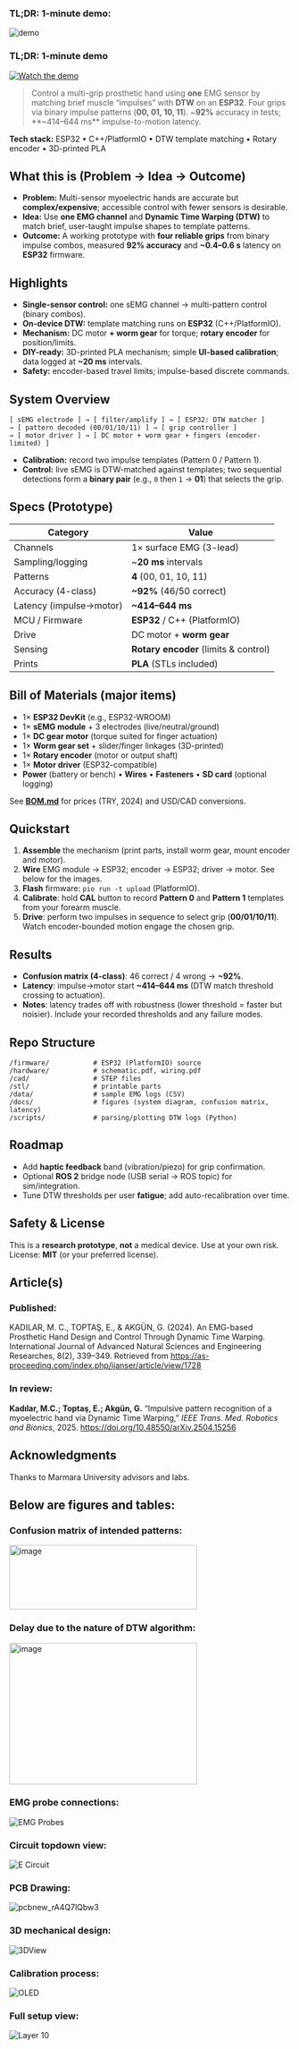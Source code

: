 ### TL;DR: 1-minute demo:

![demo](https://github.com/user-attachments/assets/799b33aa-3dcf-4b50-bae4-261e95a23754)
### TL;DR: 1-minute demo

[![Watch the demo](https://img.youtube.com/vi/wjzd32FGVR0/hqdefault.jpg)](https://youtu.be/wjzd32FGVR0)
> Control a multi-grip prosthetic hand using **one** EMG sensor by matching brief muscle “impulses” with **DTW** on an **ESP32**. Four grips via binary impulse patterns (**00, 01, 10, 11**). ~**92%** accuracy in tests; **~414–644 ms** impulse-to-motion latency.

**Tech stack:** ESP32 • C++/PlatformIO • DTW template matching • Rotary encoder • 3D-printed PLA

## What this is (Problem → Idea → Outcome)

* **Problem:** Multi-sensor myoelectric hands are accurate but **complex/expensive**; accessible control with fewer sensors is desirable.
* **Idea:** Use **one EMG channel** and **Dynamic Time Warping (DTW)** to match brief, user-taught impulse shapes to template patterns.
* **Outcome:** A working prototype with **four reliable grips** from binary impulse combos, measured **92% accuracy** and **\~0.4–0.6 s** latency on **ESP32** firmware.

## Highlights

* **Single-sensor control:** one sEMG channel → multi-pattern control (binary combos).
* **On-device DTW:** template matching runs on **ESP32** (C++/PlatformIO).
* **Mechanism:** DC motor **+ worm gear** for torque; **rotary encoder** for position/limits.
* **DIY-ready:** 3D-printed PLA mechanism; simple **UI-based calibration**; data logged at **\~20 ms** intervals.
* **Safety:** encoder-based travel limits; impulse-based discrete commands.

## System Overview

```
[ sEMG electrode ] → [ filter/amplify ] → [ ESP32: DTW matcher ]
→ [ pattern decoded (00/01/10/11) ] → [ grip controller ]
→ [ motor driver ] → [ DC motor + worm gear + fingers (encoder-limited) ]
```

* **Calibration:** record two impulse templates (Pattern 0 / Pattern 1).
* **Control:** live sEMG is DTW-matched against templates; two sequential detections form a **binary pair** (e.g., `0` then `1` → **01**) that selects the grip.

## Specs (Prototype)

| Category                | Value                                 |
| ----------------------- | ------------------------------------- |
| Channels                | 1× surface EMG (3-lead)               |
| Sampling/logging        | \~**20 ms** intervals                 |
| Patterns                | **4** (00, 01, 10, 11)                |
| Accuracy (4-class)      | **\~92%** (46/50 correct)             |
| Latency (impulse→motor) | **\~414–644 ms**                      |
| MCU / Firmware          | **ESP32** / C++ (PlatformIO)          |
| Drive                   | DC motor + **worm gear**              |
| Sensing                 | **Rotary encoder** (limits & control) |
| Prints                  | **PLA** (STLs included)               |

## Bill of Materials (major items)

* 1× **ESP32 DevKit** (e.g., ESP32-WROOM)
* 1× **sEMG module** + 3 electrodes (live/neutral/ground)
* 1× **DC gear motor** (torque suited for finger actuation)
* 1× **Worm gear set** + slider/finger linkages (3D-printed)
* 1× **Rotary encoder** (motor or output shaft)
* 1× **Motor driver** (ESP32-compatible)
* **Power** (battery or bench) • **Wires** • **Fasteners** • **SD card** (optional logging)

See **[BOM.md](./BOM.md)** for prices (TRY, 2024) and USD/CAD conversions.

## Quickstart

1. **Assemble** the mechanism (print parts, install worm gear, mount encoder and motor).
2. **Wire** EMG module → ESP32; encoder → ESP32; driver → motor. See below for the images.
3. **Flash** firmware: `pio run -t upload` (PlatformIO).
4. **Calibrate**: hold **CAL** button to record **Pattern 0** and **Pattern 1** templates from your forearm muscle.
5. **Drive**: perform two impulses in sequence to select grip (**00/01/10/11**). Watch encoder-bounded motion engage the chosen grip.

## Results

* **Confusion matrix (4-class)**: 46 correct / 4 wrong → **\~92%**.
* **Latency**: impulse→motor start **\~414–644 ms** (DTW match threshold crossing to actuation).
* **Notes**: latency trades off with robustness (lower threshold = faster but noisier). Include your recorded thresholds and any failure modes.

## Repo Structure

```
/firmware/           # ESP32 (PlatformIO) source
/hardware/           # schematic.pdf, wiring.pdf
/cad/                # STEP files
/stl/                # printable parts
/data/               # sample EMG logs (CSV)
/docs/               # figures (system diagram, confusion matrix, latency)
/scripts/            # parsing/plotting DTW logs (Python)
```

## Roadmap

* Add **haptic feedback** band (vibration/piezo) for grip confirmation.
* Optional **ROS 2** bridge node (USB serial → ROS topic) for sim/integration.
* Tune DTW thresholds per user **fatigue**; add auto-recalibration over time.

## Safety & License

This is a **research prototype**, **not** a medical device. Use at your own risk.
License: **MIT** (or your preferred license).

## Article(s)

### Published:
KADILAR, M. C., TOPTAŞ, E., & AKGÜN, G. (2024). An EMG-based Prosthetic Hand Design and Control Through Dynamic Time Warping. International Journal of Advanced Natural Sciences and Engineering Researches, 8(2), 339–349. Retrieved from https://as-proceeding.com/index.php/ijanser/article/view/1728

### In review:
**Kadılar, M.C.; Toptaş, E.; Akgün, G.** “Impulsive pattern recognition of a myoelectric hand via Dynamic Time Warping,” *IEEE Trans. Med. Robotics and Bionics*, 2025.
https://doi.org/10.48550/arXiv.2504.15256

## Acknowledgments

Thanks to Marmara University advisors and labs.

## Below are figures and tables:

### Confusion matrix of intended patterns:
<img width="336" height="115" alt="image" src="https://github.com/user-attachments/assets/6e23a044-416c-4d61-ac06-a3a5e2bad920" />

### Delay due to the nature of DTW algorithm:
<img width="336" height="253" alt="image" src="https://github.com/user-attachments/assets/67f9cb18-25fe-4c41-9a34-a5b1bed7d31d" />

### EMG probe connections:

![EMG Probes](https://github.com/user-attachments/assets/c286c6e3-3aae-4f18-991e-e6e62725d567)

### Circuit topdown view:

![E Circuit](https://github.com/user-attachments/assets/dcf46c61-ebfa-4250-a517-7626e3944b9f)

### PCB Drawing:

![pcbnew_rA4Q7lQbw3](https://github.com/user-attachments/assets/0701f87a-ca53-46b9-9a88-1d37206926b3)

### 3D mechanical design:

![3DView](https://github.com/user-attachments/assets/ef785796-5f56-4458-9748-d2fed3997954)

### Calibration process:

![OLED](https://github.com/user-attachments/assets/c69b61e3-642b-458f-b2a8-5e7c67c7c2f6)

### Full setup view:

![Layer 10](https://github.com/user-attachments/assets/25244ae5-5a1d-4c5f-933f-386d501a663f)



